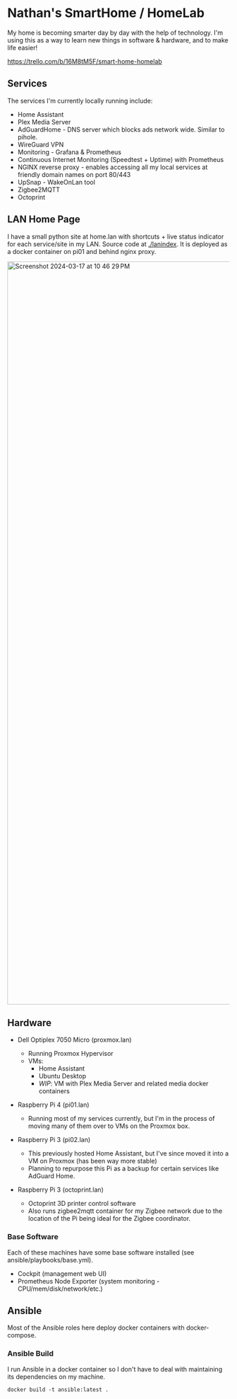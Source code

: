 # Nathan's SmartHome / HomeLab

My home is becoming smarter day by day with the help of technology. I'm using this as a way to learn new things in software & hardware, and to make life easier!

https://trello.com/b/16M8tM5F/smart-home-homelab

## Services

The services I'm currently locally running include:

- Home Assistant
- Plex Media Server
- AdGuardHome - DNS server which blocks ads network wide. Similar to pihole.
- WireGuard VPN
- Monitoring - Grafana & Prometheus
- Continuous Internet Monitoring (Speedtest + Uptime) with Prometheus
- NGINX reverse proxy - enables accessing all my local services at friendly domain names on port 80/443
- UpSnap - WakeOnLan tool
- Zigbee2MQTT
- Octoprint

## LAN Home Page

I have a small python site at home.lan with shortcuts + live status indicator for each service/site in my LAN. Source code at [./lanindex](./lanindex). It is deployed as a docker container on pi01 and behind nginx proxy.

<img width="1680" alt="Screenshot 2024-03-17 at 10 46 29 PM" src="https://github.com/nathan815/homelab/assets/1972782/d3b90305-38e8-4926-9b0a-ee2c01e51e6d">


## Hardware


- Dell Optiplex 7050 Micro (proxmox.lan)
  - Running Proxmox Hypervisor
  - VMs:
    - Home Assistant
    - Ubuntu Desktop
    - _WIP_: VM with Plex Media Server and related media docker containers

- Raspberry Pi 4 (pi01.lan)
  - Running most of my services currently, but I'm in the process of moving many of them over to VMs on the Proxmox box.

- Raspberry Pi 3 (pi02.lan)
  - This previously hosted Home Assistant, but I've since moved it into a VM on Proxmox (has been way more stable)
  - Planning to repurpose this Pi as a backup for certain services like AdGuard Home.

- Raspberry Pi 3 (octoprint.lan)
  - Octoprint 3D printer control software
  - Also runs zigbee2mqtt container for my Zigbee network due to the location of the Pi being ideal for the Zigbee coordinator.

### Base Software
Each of these machines have some base software installed (see ansible/playbooks/base.yml).

* Cockpit (management web UI)
* Prometheus Node Exporter (system monitoring - CPU/mem/disk/network/etc.)

## Ansible

Most of the Ansible roles here deploy docker containers with docker-compose.

### Ansible Build
I run Ansible in a docker container so I don't have to deal with maintaining its dependencies on my machine.

`docker build -t ansible:latest .`

